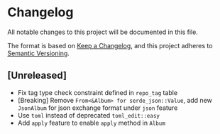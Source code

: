 # Changelog

All notable changes to this project will be documented in this file.

The format is based on [Keep a Changelog](https://keepachangelog.com/en/1.0.0/),
and this project adheres to [Semantic Versioning](https://semver.org/spec/v2.0.0.html).

## [Unreleased]

- Fix tag type check constraint defined in `repo_tag` table
- [Breaking] Remove `From<&Album> for serde_json::Value`, add new `JsonAlbum` for json exchange format under `json` feature
- Use `toml` instead of deprecated `toml_edit::easy`
- Add `apply` feature to enable `apply` method in `Album`
